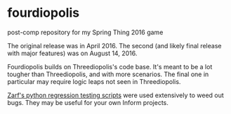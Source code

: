 # fourdiopolis
post-comp repository for my Spring Thing 2016 game

The original release was in April 2016. The second (and likely final release with major features) was on August 14, 2016.

Fourdiopolis builds on Threediopolis's code base. It's meant to be a lot tougher than Threediopolis, and with more scenarios. The final one in particular may require logic leaps not seen in Threediopolis.

[Zarf's python regression testing scripts](http://eblong.com/zarf/plotex/regtest.html) were used extensively to weed out bugs. They may be useful for your own Inform projects.